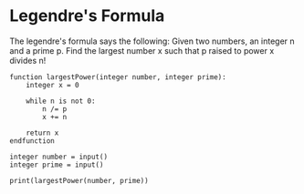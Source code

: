 # Legendre's Formula

The legendre's formula says the following: Given two numbers, an integer n and a prime p. Find the largest number x such that p raised to power x divides n!

```
function largestPower(integer number, integer prime):
    integer x = 0

    while n is not 0:
        n /= p
        x += n

    return x
endfunction

integer number = input()
integer prime = input()

print(largestPower(number, prime))
```
